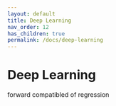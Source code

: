 ```yaml
---
layout: default
title: Deep Learning
nav_order: 12
has_children: true
permalink: /docs/deep-learning
---
```


# Deep Learning

forward compatibled of regression
